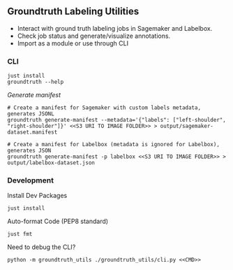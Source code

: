 ## Groundtruth Labeling Utilities

 - Interact with ground truth labeling jobs in Sagemaker and Labelbox.
 - Check job status and generate/visualize annotations.
 - Import as a module or use through CLI

### CLI

    just install
    groundtruth --help
    
*Generate manifest*

    # Create a manifest for Sagemaker with custom labels metadata, generates JSONL
    groundtruth generate-manifest --metadata='{"labels": ["left-shoulder", "right-shoulder"]}' <<S3 URI TO IMAGE FOLDER>> > output/sagemaker-dataset.manifest
    
    # Create a manifest for Labelbox (metadata is ignored for Labelbox), generates JSON
    groundtruth generate-manifest -p labelbox <<S3 URI TO IMAGE FOLDER>> > output/labelbox-dataset.json

### Development

Install Dev Packages

    just install

Auto-format Code (PEP8 standard)

    just fmt
    
Need to debug the CLI?

    python -m groundtruth_utils ./groundtruth_utils/cli.py <<CMD>>
